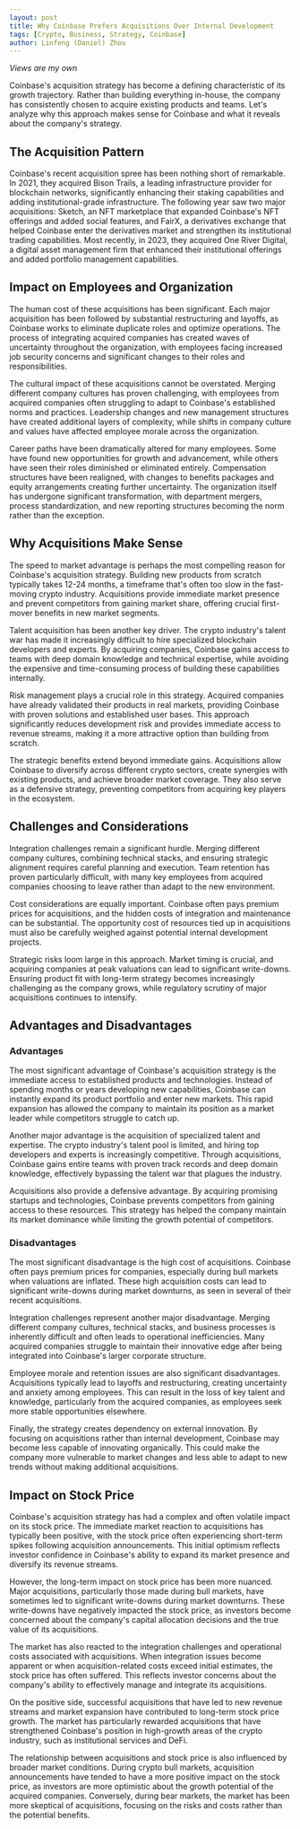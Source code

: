 ```yaml
---
layout: post
title: Why Coinbase Prefers Acquisitions Over Internal Development
tags: [Crypto, Business, Strategy, Coinbase]
author: Linfeng (Daniel) Zhou
---
```


*Views are my own*

Coinbase's acquisition strategy has become a defining characteristic of its growth trajectory. Rather than building everything in-house, the company has consistently chosen to acquire existing products and teams. Let's analyze why this approach makes sense for Coinbase and what it reveals about the company's strategy.

## The Acquisition Pattern

Coinbase's recent acquisition spree has been nothing short of remarkable. In 2021, they acquired Bison Trails, a leading infrastructure provider for blockchain networks, significantly enhancing their staking capabilities and adding institutional-grade infrastructure. The following year saw two major acquisitions: Sketch, an NFT marketplace that expanded Coinbase's NFT offerings and added social features, and FairX, a derivatives exchange that helped Coinbase enter the derivatives market and strengthen its institutional trading capabilities. Most recently, in 2023, they acquired One River Digital, a digital asset management firm that enhanced their institutional offerings and added portfolio management capabilities.

## Impact on Employees and Organization

The human cost of these acquisitions has been significant. Each major acquisition has been followed by substantial restructuring and layoffs, as Coinbase works to eliminate duplicate roles and optimize operations. The process of integrating acquired companies has created waves of uncertainty throughout the organization, with employees facing increased job security concerns and significant changes to their roles and responsibilities.

The cultural impact of these acquisitions cannot be overstated. Merging different company cultures has proven challenging, with employees from acquired companies often struggling to adapt to Coinbase's established norms and practices. Leadership changes and new management structures have created additional layers of complexity, while shifts in company culture and values have affected employee morale across the organization.

Career paths have been dramatically altered for many employees. Some have found new opportunities for growth and advancement, while others have seen their roles diminished or eliminated entirely. Compensation structures have been realigned, with changes to benefits packages and equity arrangements creating further uncertainty. The organization itself has undergone significant transformation, with department mergers, process standardization, and new reporting structures becoming the norm rather than the exception.

## Why Acquisitions Make Sense

The speed to market advantage is perhaps the most compelling reason for Coinbase's acquisition strategy. Building new products from scratch typically takes 12-24 months, a timeframe that's often too slow in the fast-moving crypto industry. Acquisitions provide immediate market presence and prevent competitors from gaining market share, offering crucial first-mover benefits in new market segments.

Talent acquisition has been another key driver. The crypto industry's talent war has made it increasingly difficult to hire specialized blockchain developers and experts. By acquiring companies, Coinbase gains access to teams with deep domain knowledge and technical expertise, while avoiding the expensive and time-consuming process of building these capabilities internally.

Risk management plays a crucial role in this strategy. Acquired companies have already validated their products in real markets, providing Coinbase with proven solutions and established user bases. This approach significantly reduces development risk and provides immediate access to revenue streams, making it a more attractive option than building from scratch.

The strategic benefits extend beyond immediate gains. Acquisitions allow Coinbase to diversify across different crypto sectors, create synergies with existing products, and achieve broader market coverage. They also serve as a defensive strategy, preventing competitors from acquiring key players in the ecosystem.

## Challenges and Considerations

Integration challenges remain a significant hurdle. Merging different company cultures, combining technical stacks, and ensuring strategic alignment requires careful planning and execution. Team retention has proven particularly difficult, with many key employees from acquired companies choosing to leave rather than adapt to the new environment.

Cost considerations are equally important. Coinbase often pays premium prices for acquisitions, and the hidden costs of integration and maintenance can be substantial. The opportunity cost of resources tied up in acquisitions must also be carefully weighed against potential internal development projects.

Strategic risks loom large in this approach. Market timing is crucial, and acquiring companies at peak valuations can lead to significant write-downs. Ensuring product fit with long-term strategy becomes increasingly challenging as the company grows, while regulatory scrutiny of major acquisitions continues to intensify.

## Advantages and Disadvantages

### Advantages

The most significant advantage of Coinbase's acquisition strategy is the immediate access to established products and technologies. Instead of spending months or years developing new capabilities, Coinbase can instantly expand its product portfolio and enter new markets. This rapid expansion has allowed the company to maintain its position as a market leader while competitors struggle to catch up.

Another major advantage is the acquisition of specialized talent and expertise. The crypto industry's talent pool is limited, and hiring top developers and experts is increasingly competitive. Through acquisitions, Coinbase gains entire teams with proven track records and deep domain knowledge, effectively bypassing the talent war that plagues the industry.

Acquisitions also provide a defensive advantage. By acquiring promising startups and technologies, Coinbase prevents competitors from gaining access to these resources. This strategy has helped the company maintain its market dominance while limiting the growth potential of competitors.

### Disadvantages

The most significant disadvantage is the high cost of acquisitions. Coinbase often pays premium prices for companies, especially during bull markets when valuations are inflated. These high acquisition costs can lead to significant write-downs during market downturns, as seen in several of their recent acquisitions.

Integration challenges represent another major disadvantage. Merging different company cultures, technical stacks, and business processes is inherently difficult and often leads to operational inefficiencies. Many acquired companies struggle to maintain their innovative edge after being integrated into Coinbase's larger corporate structure.

Employee morale and retention issues are also significant disadvantages. Acquisitions typically lead to layoffs and restructuring, creating uncertainty and anxiety among employees. This can result in the loss of key talent and knowledge, particularly from the acquired companies, as employees seek more stable opportunities elsewhere.

Finally, the strategy creates dependency on external innovation. By focusing on acquisitions rather than internal development, Coinbase may become less capable of innovating organically. This could make the company more vulnerable to market changes and less able to adapt to new trends without making additional acquisitions.

## Impact on Stock Price

Coinbase's acquisition strategy has had a complex and often volatile impact on its stock price. The immediate market reaction to acquisitions has typically been positive, with the stock price often experiencing short-term spikes following acquisition announcements. This initial optimism reflects investor confidence in Coinbase's ability to expand its market presence and diversify its revenue streams.

However, the long-term impact on stock price has been more nuanced. Major acquisitions, particularly those made during bull markets, have sometimes led to significant write-downs during market downturns. These write-downs have negatively impacted the stock price, as investors become concerned about the company's capital allocation decisions and the true value of its acquisitions.

The market has also reacted to the integration challenges and operational costs associated with acquisitions. When integration issues become apparent or when acquisition-related costs exceed initial estimates, the stock price has often suffered. This reflects investor concerns about the company's ability to effectively manage and integrate its acquisitions.

On the positive side, successful acquisitions that have led to new revenue streams and market expansion have contributed to long-term stock price growth. The market has particularly rewarded acquisitions that have strengthened Coinbase's position in high-growth areas of the crypto industry, such as institutional services and DeFi.

The relationship between acquisitions and stock price is also influenced by broader market conditions. During crypto bull markets, acquisition announcements have tended to have a more positive impact on the stock price, as investors are more optimistic about the growth potential of the acquired companies. Conversely, during bear markets, the market has been more skeptical of acquisitions, focusing on the risks and costs rather than the potential benefits.


